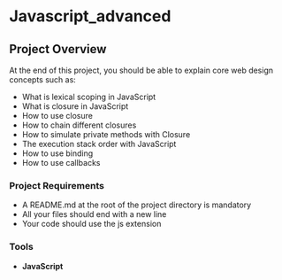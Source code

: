 # Javascript_advanced

## Project Overview

At the end of this project, you should be able to explain core web design concepts such as:

- What is lexical scoping in JavaScript
- What is closure in JavaScript
- How to use closure
- How to chain different closures
- How to simulate private methods with Closure
- The execution stack order with JavaScript
- How to use binding
- How to use callbacks

### Project Requirements
- A README.md at the root of the project directory is mandatory
- All your files should end with a new line
- Your code should use the js extension

### Tools
- **JavaScript**


